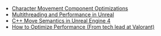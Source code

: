 - [Character Movement Component Optimizations](https://dev.epicgames.com/community/learning/knowledge-base/mo9O/unreal-engine-character-movement-optimizations)
- [Multithreading and Performance in Unreal](https://docs.google.com/document/d/1uw9Dfui5ZepSrBpMc1DrxFOeRFnDu8ubzFse8Mr_s7E/edit?tab=t.0)
- [C++ Move Semantics in Unreal Engine 4](https://jonasreich.de/blog/001-ue4-move-semantics.html)
- [How to Optimize Performance (From tech lead at Valorant)](https://www.youtube.com/watch?v=lfjG3z5VVIw)

